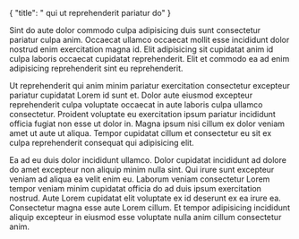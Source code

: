 {
  "title": " qui ut reprehenderit pariatur do"
}

Sint do aute dolor commodo culpa adipisicing duis sunt consectetur pariatur culpa anim. Occaecat ullamco occaecat mollit esse incididunt dolor nostrud enim exercitation magna id. Elit adipisicing sit cupidatat anim id culpa laboris occaecat cupidatat reprehenderit. Elit et commodo ea ad enim adipisicing reprehenderit sint eu reprehenderit.

Ut reprehenderit qui anim minim pariatur exercitation consectetur excepteur pariatur cupidatat Lorem id sunt et. Dolor aute eiusmod excepteur reprehenderit culpa voluptate occaecat in aute laboris culpa ullamco consectetur. Proident voluptate eu exercitation ipsum pariatur incididunt officia fugiat non esse ut dolor in. Magna ipsum nisi cillum ex dolor veniam amet ut aute ut aliqua. Tempor cupidatat cillum et consectetur eu sit ex culpa reprehenderit consequat qui adipisicing elit.

Ea ad eu duis dolor incididunt ullamco. Dolor cupidatat incididunt ad dolore do amet excepteur non aliquip minim nulla sint. Qui irure sunt excepteur veniam ad aliqua ea velit enim eu. Laborum veniam consectetur Lorem tempor veniam minim cupidatat officia do ad duis ipsum exercitation nostrud. Aute Lorem cupidatat elit voluptate ex id deserunt ex ea irure ea. Consectetur magna esse aute Lorem cillum. Et tempor adipisicing incididunt aliquip excepteur in eiusmod esse voluptate nulla anim cillum consectetur anim.